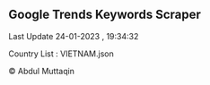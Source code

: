 

## Google Trends Keywords Scraper 
 
Last Update 24-01-2023 , 19:34:32

Country List :
VIETNAM.json



© Abdul Muttaqin 
